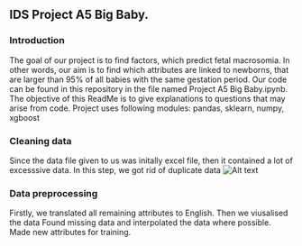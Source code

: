 ## IDS Project A5 Big Baby.
### Introduction
The goal of our project is to find factors, which predict fetal macrosomia. In other words, our aim is to find which attributes are linked to newborns, that are larger than 95% of all babies with the same gestation period. Our code can be found in this repository in the file named Project A5 Big Baby.ipynb.
The objective of this ReadMe is to give explanations to questions that may arise from code. Project uses following modules: pandas, sklearn, numpy, xgboost
### Cleaning data
Since the data file given to us was initally excel file, then it contained a lot of excesssive data. In this step, we got rid of duplicate data
![Alt text](../../readme_images/dropping.png?raw=true "Title")

### Data preprocessing
Firstly, we translated all remaining attributes to English. 
Then we viusalised the data
Found missing data and interpolated the data where possible.
Made new attributes for training.




